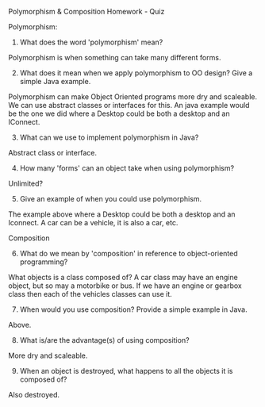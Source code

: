 Polymorphism & Composition Homework - Quiz


Polymorphism:

1.  What does the word 'polymorphism' mean?

Polymorphism is when something can take many different forms.  

2.  What does it mean when we apply polymorphism to OO design? Give a simple Java example.

Polymorphism can make Object Oriented programs more dry and scaleable.  We can use abstract classes or interfaces for this.  An java example would be the one we did where a Desktop could be both a desktop and an IConnect.

3.  What can we use to implement polymorphism in Java?

Abstract class or interface.

4.  How many 'forms' can an object take when using polymorphism?

Unlimited?

5.  Give an example of when you could use polymorphism.

The example above where a Desktop could be both a desktop and an Iconnect.  A car can be a vehicle, it is also a car, etc.

Composition

6.  What do we mean by 'composition' in reference to object-oriented programming?

What objects is a class composed of?  A car class may have an engine object, but so may a motorbike or bus.  If we have an engine or gearbox class then each of the vehicles classes can use it.

7.  When would you use composition? Provide a simple example in Java.

Above.

8.  What is/are the advantage(s) of using composition?

More dry and scaleable.

9.  When an object is destroyed, what happens to all the objects it is composed of?

Also destroyed.
